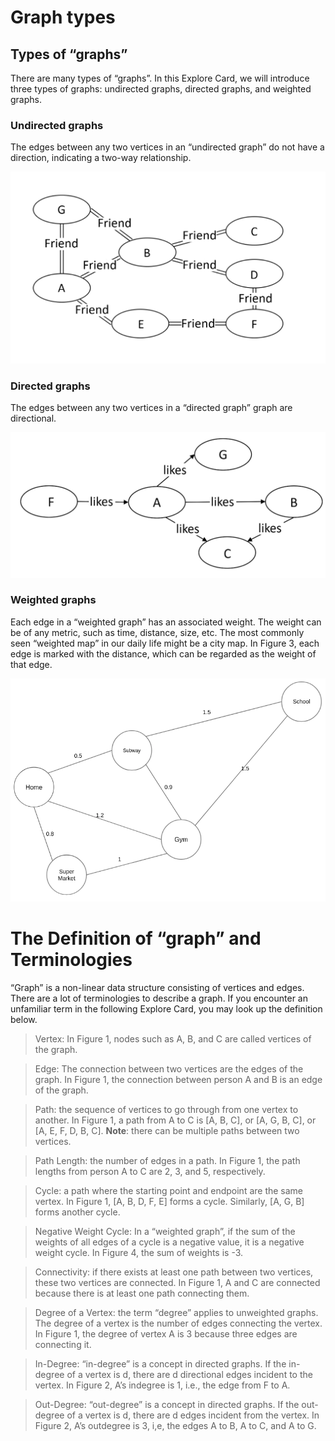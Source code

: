 # Graph types

## Types of “graphs”
There are many types of “graphs”. In this Explore Card, we will introduce three types of graphs: undirected graphs, directed graphs, and weighted graphs.

### Undirected graphs
The edges between any two vertices in an “undirected graph” do not have a direction, indicating a two-way relationship.

![undirected_graph](./undirected_graph.png)

### Directed graphs
The edges between any two vertices in a “directed graph” graph are directional.

![directed_graph](./directed_graph.png)

### Weighted graphs
Each edge in a “weighted graph” has an associated weight. The weight can be of any metric, such as time, distance, size, etc. The most commonly seen “weighted map” in our daily life might be a city map. In Figure 3, each edge is marked with the distance, which can be regarded as the weight of that edge.

![weighted_graph](./weight_graph.png)

# The Definition of “graph” and Terminologies
“Graph” is a non-linear data structure consisting of vertices and edges. There are a lot of terminologies to describe a graph. If you encounter an unfamiliar term in the following Explore Card, you may look up the definition below.

> Vertex: In Figure 1, nodes such as A, B, and C are called vertices of the graph.

> Edge: The connection between two vertices are the edges of the graph. In Figure 1, the connection between person A and B is an edge of the graph.

> Path: the sequence of vertices to go through from one vertex to another. In Figure 1, a path from A to C is [A, B, C], or [A, G, B, C], or [A, E, F, D, B, C].
**Note**: there can be multiple paths between two vertices.

> Path Length: the number of edges in a path. In Figure 1, the path lengths from person A to C are 2, 3, and 5, respectively.

> Cycle: a path where the starting point and endpoint are the same vertex. In Figure 1, [A, B, D, F, E] forms a cycle. Similarly, [A, G, B] forms another cycle.

> Negative Weight Cycle: In a “weighted graph”, if the sum of the weights of all edges of a cycle is a negative value, it is a negative weight cycle. In Figure 4, the sum of weights is -3.

> Connectivity: if there exists at least one path between two vertices, these two vertices are connected. In Figure 1, A and C are connected because there is at least one path connecting them.

> Degree of a Vertex: the term “degree” applies to unweighted graphs. The degree of a vertex is the number of edges connecting the vertex. In Figure 1, the degree of vertex A is 3 because three edges are connecting it.

> In-Degree: “in-degree” is a concept in directed graphs. If the in-degree of a vertex is d, there are d directional edges incident to the vertex. In Figure 2, A’s indegree is 1, i.e., the edge from F to A.

> Out-Degree: “out-degree” is a concept in directed graphs. If the out-degree of a vertex is d, there are d edges incident from the vertex. In Figure 2, A’s outdegree is 3, i,e, the edges A to B, A to C, and A to G.